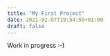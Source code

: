 ```yaml
---
title: "My First Project"
date: 2021-02-07T19:54:59+01:00
draft: false
---
```


Work in progress :-)